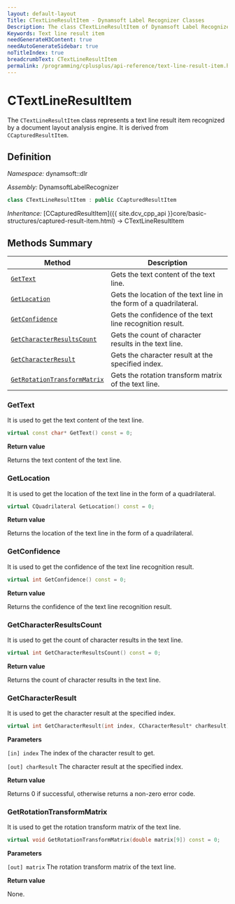 ```yaml
---
layout: default-layout
Title: CTextLineResultItem - Dynamsoft Label Recognizer Classes
Description: The class CTextLineResultItem of Dynamsoft Label Recognizer represents a text line result item recognized by a document layout analysis engine.
Keywords: Text line result item
needGenerateH3Content: true
needAutoGenerateSidebar: true
noTitleIndex: true
breadcrumbText: CTextLineResultItem
permalink: /programming/cplusplus/api-reference/text-line-result-item.html
---
```


# CTextLineResultItem

The `CTextLineResultItem` class represents a text line result item recognized by a document layout analysis engine. It is derived from `CCapturedResultItem`.

## Definition

*Namespace:* dynamsoft::dlr

*Assembly:* DynamsoftLabelRecognizer

```cpp
class CTextLineResultItem : public CCapturedResultItem
```

*Inheritance:* [CCapturedResultItem]({{ site.dcv_cpp_api }}core/basic-structures/captured-result-item.html) -> CTextLineResultItem

## Methods Summary

| Method               | Description |
|----------------------|-------------|
| [`GetText`](#gettext) | Gets the text content of the text line. |
| [`GetLocation`](#getlocation) | Gets the location of the text line in the form of a quadrilateral. |
| [`GetConfidence`](#getconfidence) | Gets the confidence of the text line recognition result. |
| [`GetCharacterResultsCount`](#getcharacterresultscount) | Gets the count of character results in the text line. |
| [`GetCharacterResult`](#getcharacterresult) | Gets the character result at the specified index. |
| [`GetRotationTransformMatrix`](#getrotationtransformmatrix) | Gets the rotation transform matrix of the text line. |

### GetText

It is used to get the text content of the text line.

```cpp
virtual const char* GetText() const = 0;
```

**Return value**

Returns the text content of the text line.

### GetLocation

It is used to get the location of the text line in the form of a quadrilateral.

```cpp
virtual CQuadrilateral GetLocation() const = 0;
```

**Return value**

Returns the location of the text line in the form of a quadrilateral.

### GetConfidence

It is used to get the confidence of the text line recognition result.

```cpp
virtual int GetConfidence() const = 0;
```

**Return value**

Returns the confidence of the text line recognition result.

### GetCharacterResultsCount

It is used to get the count of character results in the text line.

```cpp
virtual int GetCharacterResultsCount() const = 0;
```

**Return value**

Returns the count of character results in the text line.

### GetCharacterResult

It is used to get the character result at the specified index.

```cpp
virtual int GetCharacterResult(int index, CCharacterResult* charResult) const = 0;
```

**Parameters**

`[in] index` The index of the character result to get.

`[out] charResult` The character result at the specified index.

**Return value**

Returns 0 if successful, otherwise returns a non-zero error code.

### GetRotationTransformMatrix

It is used to get the rotation transform matrix of the text line.

```cpp
virtual void GetRotationTransformMatrix(double matrix[9]) const = 0;
```

**Parameters**

`[out] matrix` The rotation transform matrix of the text line.

**Return value**

None.
